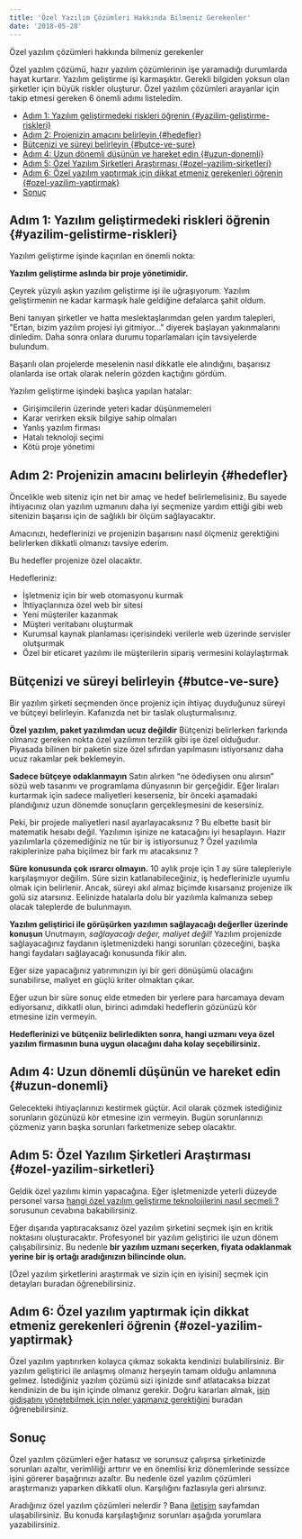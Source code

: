 ```yaml
---
title: 'Özel Yazılım Çözümleri Hakkında Bilmeniz Gerekenler'
date: '2018-05-28'
---
```


Özel yazılım çözümleri hakkında bilmeniz gerekenler

Özel yazılım çözümü, hazır yazılım çözümlerinin işe yaramadığı durumlarda hayat kurtarır. Yazılım geliştirme işi karmaşıktır. Gerekli bilgiden yoksun olan şirketler için büyük riskler oluşturur. Özel yazılım çözümleri arayanlar için takip etmesi gereken 6 önemli adımı listeledim.

- [Adım 1: Yazılım geliştirmedeki riskleri öğrenin {#yazilim-gelistirme-riskleri}](#adım-1-yazılım-geliştirmedeki-riskleri-öğrenin-yazilim-gelistirme-riskleri)
- [Adım 2: Projenizin amacını belirleyin {#hedefler}](#adım-2-projenizin-amacını-belirleyin-hedefler)
- [Bütçenizi ve süreyi belirleyin {#butce-ve-sure}](#bütçenizi-ve-süreyi-belirleyin-butce-ve-sure)
- [Adım 4: Uzun dönemli düşünün ve hareket edin {#uzun-donemli}](#adım-4-uzun-dönemli-düşünün-ve-hareket-edin-uzun-donemli)
- [Adım 5: Özel Yazılım Şirketleri Araştırması {#ozel-yazilim-sirketleri}](#adım-5-özel-yazılım-şirketleri-araştırması-ozel-yazilim-sirketleri)
- [Adım 6: Özel yazılım yaptırmak için dikkat etmeniz gerekenleri öğrenin {#ozel-yazilim-yaptirmak}](#adım-6-özel-yazılım-yaptırmak-için-dikkat-etmeniz-gerekenleri-öğrenin-ozel-yazilim-yaptirmak)
- [Sonuç](#sonuç)

## Adım 1: Yazılım geliştirmedeki riskleri öğrenin {#yazilim-gelistirme-riskleri}

Yazılım geliştirme işinde kaçırılan en önemli nokta:

**Yazılım geliştirme aslında bir proje yönetimidir.**

Çeyrek yüzyılı aşkın yazılım geliştirme işi ile uğraşıyorum. Yazılım geliştirmenin ne kadar karmaşık hale geldiğine defalarca şahit oldum.

Beni tanıyan şirketler ve hatta meslektaşlarımdan gelen yardım talepleri, "Ertan, bizim yazılım projesi iyi gitmiyor..." diyerek başlayan yakınmalarını dinledim. Daha sonra onlara durumu toparlamaları için tavsiyelerde bulundum.

Başarılı olan projelerde meselenin nasıl dikkatle ele alındığını, başarısız olanlarda ise ortak olarak nelerin gözden kaçtığını gördüm.

Yazılım geliştirme işindeki başlıca yapılan hatalar:

- Girişimcilerin üzerinde yeteri kadar düşünmemeleri
- Karar verirken eksik bilgiye sahip olmaları
- Yanlış yazılım firması
- Hatalı teknoloji seçimi
- Kötü proje yönetimi

## Adım 2: Projenizin amacını belirleyin {#hedefler}

Öncelikle web siteniz için net bir amaç ve hedef belirlemelisiniz. Bu sayede ihtiyacınız olan yazılım uzmanını daha iyi seçmenize yardım ettiği gibi web sitenizin başarısı için de sağlıklı bir ölçüm sağlayacaktır.

Amacınızı, hedeflerinizi ve projenizin başarısını nasıl ölçmeniz gerektiğini belirlerken dikkatli olmanızı tavsiye ederim.

Bu hedefler projenize özel olacaktır.

Hedefleriniz:

- İşletmeniz için bir web otomasyonu kurmak
- İhtiyaçlarınıza özel web bir sitesi
- Yeni müşteriler kazanmak
- Müşteri veritabanı oluşturmak
- Kurumsal kaynak planlaması içerisindeki verilerle web üzerinde servisler olutşurmak
- Özel bir eticaret yazılımı ile müşterilerin sipariş vermesini kolaylaştırmak

## Bütçenizi ve süreyi belirleyin {#butce-ve-sure}

Bir yazılım şirketi seçmenden önce projeniz için ihtiyaç duyduğunuz süreyi ve bütçeyi belirleyin. Kafanızda net bir taslak oluşturmalısınız.

**Özel yazılım, paket yazılımdan ucuz değildir**
Bütçenizi belirlerken farkında olmanız gereken nokta özel yazılımın terzilik gibi işe özel olduğudur. Piyasada bilinen bir paketin size özel sıfırdan yapılmasını istiyorsanız daha ucuz rakamlar pek beklemeyin.

**Sadece bütçeye odaklanmayın**
Satın alırken “ne ödediysen onu alırsın” sözü web tasarımı ve programlama dünyasının bir gerçeğidir. Eğer liraları kurtarmak için sadece maliyetleri keserseniz, bir önceki aşamadaki plandığınız uzun dönemde sonuçların gerçekleşmesini de kesersiniz.

Peki, bir projede maliyetleri nasıl ayarlayacaksınız ? Bu elbette basit bir matematik hesabı değil. Yazılımın işinize ne katacağını iyi hesaplayın. Hazır yazılımlarla çözemediğiniz ne tür bir iş istiyorsunuz ? Özel yazılımla rakiplerinize paha biçilmez bir fark mı atacaksınız ?

**Süre konusunda çok ısrarcı olmayın.**
10 aylık proje için 1 ay süre talepleriyle karşılaşmıyor değilim. Süre sizin katlanabileceğiniz, iş hedeflerinizle uyumlu olmak için belirlenir. Ancak, süreyi akıl almaz biçimde kısarsanız projenize ilk golü siz atarsınız. Eelinizde hatalarla dolu bir yazılımla kalmanıza sebep olacak taleplerde de bulunmayın.

**Yazılım geliştirici ile görüşürken yazılımın sağlayacağı değerller üzerinde konuşun**
Unutmayın, _sağlayacağı değer, maliyet değil!_ Yazılım projenizde sağlayacağınız faydanın işletmenizdeki hangi sorunları çözeceğini, başka hangi faydaları sağlayacağı konusunda fikir alın.

Eğer size yapacağınız yatırımınızın iyi bir geri dönüşümü olacağını sunabilirse, maliyet en güçlü kriter olmaktan çıkar.

Eğer uzun bir süre sonuç elde etmeden bir yerlere para harcamaya devam ediyorsanız, dikkatli olun, birinci adımdaki hedeflerin gözünüzü kör etmesine izin vermeyin.

**Hedeflerinizi ve bütçeniiz belirledikten sonra, hangi uzmanı veya özel yazılım firmasının buna uygun olacağını daha kolay seçebilirsiniz.**

## Adım 4: Uzun dönemli düşünün ve hareket edin {#uzun-donemli}

Gelecekteki ihtiyaçlarınızı kestirmek güçtür. Acil olarak çözmek istediğiniz sorunların gözünüzü kör etmesine izin vermeyin. Bugün sorunlarınızı çözmeniz yarın başka sorunları farketmenize sebep olacaktır.

## Adım 5: Özel Yazılım Şirketleri Araştırması {#ozel-yazilim-sirketleri}

Geldik özel yazılımı kimin yapacağına. Eğer işletmenizde yeterli düzeyde personel varsa [hangi özel yazılım geliştirme teknolojilerini nasıl seçmeli ?](https://ertankayalar.com.tr/yazilim-teknolojileri/) sorusunun cevabına bakabilirsiniz.

Eğer dışarıda yaptıracaksanız özel yazılım şirketini seçmek işin en kritik noktasını oluşturacaktır. Profesyonel bir yazılım geliştirici ile uzun dönem çalışabilirsiniz. Bu nedenle **bir yazılım uzmanı seçerken, fiyata odaklanmak yerine bir iş ortağı aradığınızın bilincinde olun.**

[Özel yazılım şirketlerini araştırmak ve sizin için en iyisini] seçmek için detayları buradan öğrenebilirsiniz.

## Adım 6: Özel yazılım yaptırmak için dikkat etmeniz gerekenleri öğrenin {#ozel-yazilim-yaptirmak}

Özel yazılım yaptırırken kolayca çıkmaz sokakta kendinizi bulabilirsiniz. Bir yazılım geliştirici ile anlaşmış olmanız herşeyin tamam olduğu anlamnına gelmez. İstediğiniz yazılım çözümü sizi işinizde sınıf atlatacaksa bizzat kendinizin de bu işin içinde olmanız gerekir. Doğru kararları almak, [işin gidişatını yönetebilmek için neler yapmanız gerektiğini](https://ertankayalar.com.tr/ozel-yazilim-yaptirmak/) buradan öğrenebilirsiniz.

## Sonuç

Özel yazılım çözümleri eğer hatasız ve sorunsuz çalışırsa şirketinizde sorunları azaltır, verimliliği arttırır ve en önemlisi kriz dönemlerinde sessizce işini görerer başağrınızı azaltır. Bu nedenle özel yazılım çözümleri araştırmanızı yaparken dikkatli olun. Karşılığını fazlasıyla geri alırsınız.

Aradığınız özel yazılım çözümleri nelerdir ? Bana [iletişim](https://ertankayalar.com.tr/iletisim/) sayfamdan ulaşabilirsiniz. Bu konuda karşılaştığınız sorunları aşağıda yorumlara yazabilirsiniz.
